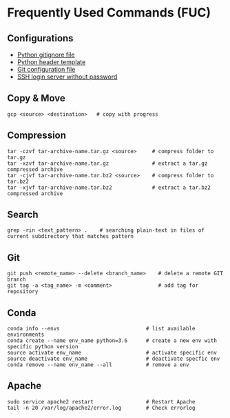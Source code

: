 # Frequently Used Commands (FUC)

## Configurations
* [Python gitignore file](config/python.gitignore)
* [Python header template](config/python.header)
* [Git configuration file](config/git.config)
* [SSH login server without password](config/ssh_login_no_passwd.md)

## Copy & Move
```
gcp <source> <destination>   # copy with progress
```

## Compression
```
tar -czvf tar-archive-name.tar.gz <source>     # compress folder to tar.gz
tar -xzvf tar-archive-name.tar.gz              # extract a tar.gz compressed archive
tar -cjvf tar-archive-name.tar.bz2 <source>    # compress folder to tar.bz2
tar -xjvf tar-archive-name.tar.bz2             # extract a tar.bz2 compressed archive
```

## Search
```
grep -rin <text_pattern> .    # searching plain-text in files of current subdirectory that matches pattern
```

## Git
```
git push <remote_name> --delete <branch_name>    # delete a remote GIT branch
git tag -a <tag_name> -m <comment>               # add tag for repository
```

## Conda
```
conda info --envs                            # list available environments
conda create --name env_name python=3.6      # create a new env with specific python version
source activate env_name                     # activate specific env
source deactivate env_name                   # deactivate specfic env
conda remove --name env_name --all           # remove a env
```

## Apache
```
sudo service apache2 restart                 # Restart Apache
tail -n 20 /var/log/apache2/error.log        # Check errorlog
```
